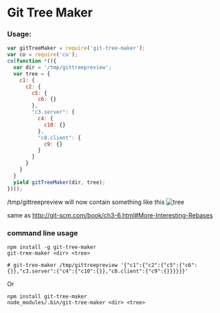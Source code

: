 Git Tree Maker
===

### Usage:

```js
var gitTreeMaker = require('git-tree-maker');
var co = require('co');
co(function *(){
  var dir = '/tmp/gittreepreview';
  var tree = {
    c1: {
      c2: {
        c5: {
          c6: {}
        },
        "c3.server": {
          c4: {
            c10: {}
          },
          "c8.client": {
            c9: {}
          }
        }
      }
    }
  }
  yield gitTreeMaker(dir, tree);
})();
```
/tmp/gittreepreview will now contain something like this ![tree](http://i.imgur.com/uEe2ojl.png)


same as http://git-scm.com/book/ch3-6.html#More-Interesting-Rebases


### command line usage

    npm install -g git-tree-maker
    git-tree-maker <dir> <tree>

    # git-tree-maker /tmp/gittreepreview '{"c1":{"c2":{"c5":{"c6":{}},"c3.server":{"c4":{"c10":{}},"c8.client":{"c9":{}}}}}}'

Or

    npm install git-tree-maker
    node_modules/.bin/git-tree-maker <dir> <tree>
